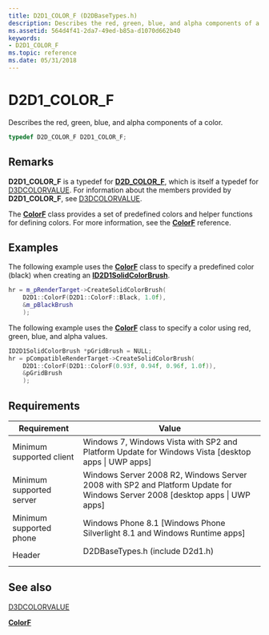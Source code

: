 ```yaml
---
title: D2D1_COLOR_F (D2DBaseTypes.h)
description: Describes the red, green, blue, and alpha components of a color.
ms.assetid: 564d4f41-2da7-49ed-b85a-d1070d662b40
keywords:
- D2D1_COLOR_F
ms.topic: reference
ms.date: 05/31/2018
---
```


# D2D1\_COLOR\_F

Describes the red, green, blue, and alpha components of a color.


```C++
typedef D2D_COLOR_F D2D1_COLOR_F;
```



## Remarks

**D2D1\_COLOR\_F** is a typedef for [**D2D\_COLOR\_F**](d2d-color-f.md), which is itself a typedef for [D3DCOLORVALUE](../direct3d9/d3dcolorvalue.md). For information about the members provided by **D2D1\_COLOR\_F**, see [D3DCOLORVALUE](../direct3d9/d3dcolorvalue.md).

The [**ColorF**](/windows/win32/api/d2d1helper/nl-d2d1helper-colorf) class provides a set of predefined colors and helper functions for defining colors. For more information, see the [**ColorF**](/windows/win32/api/d2d1helper/nl-d2d1helper-colorf) reference.

## Examples

The following example uses the [**ColorF**](/windows/win32/api/d2d1helper/nl-d2d1helper-colorf) class to specify a predefined color (black) when creating an [**ID2D1SolidColorBrush**](/windows/win32/api/d2d1/nn-d2d1-id2d1solidcolorbrush).


```C++
hr = m_pRenderTarget->CreateSolidColorBrush(
    D2D1::ColorF(D2D1::ColorF::Black, 1.0f),
    &m_pBlackBrush
    );
```



The following example uses the [**ColorF**](/windows/win32/api/d2d1helper/nl-d2d1helper-colorf) class to specify a color using red, green, blue, and alpha values.


```C++
ID2D1SolidColorBrush *pGridBrush = NULL;
hr = pCompatibleRenderTarget->CreateSolidColorBrush(
    D2D1::ColorF(D2D1::ColorF(0.93f, 0.94f, 0.96f, 1.0f)),
    &pGridBrush
    );
```



## Requirements



| Requirement | Value |
|-------------------------------------|------------------------------------------------------------------------------------------------------------------------------------------|
| Minimum supported client<br/> | Windows 7, Windows Vista with SP2 and Platform Update for Windows Vista \[desktop apps \| UWP apps\]<br/>                          |
| Minimum supported server<br/> | Windows Server 2008 R2, Windows Server 2008 with SP2 and Platform Update for Windows Server 2008 \[desktop apps \| UWP apps\]<br/> |
| Minimum supported phone<br/>  | Windows Phone 8.1 \[Windows Phone Silverlight 8.1 and Windows Runtime apps\]<br/>                                                  |
| Header<br/>                   | <dl> <dt>D2DBaseTypes.h (include D2d1.h)</dt> </dl>                               |



## See also

<dl> <dt>

[D3DCOLORVALUE](../direct3d9/d3dcolorvalue.md)
</dt> <dt>

[**ColorF**](/windows/win32/api/d2d1helper/nl-d2d1helper-colorf)
</dt> </dl>

 

